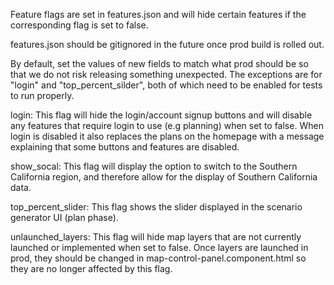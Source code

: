 Feature flags are set in features.json and will hide certain features if the corresponding flag is set to false. 

features.json should be gitignored in the future once prod build is rolled out.

By default, set the values of new fields to match what prod should be so that we do not risk releasing something unexpected.  The exceptions are for "login" and "top_percent_silder", both of which need to be enabled for tests to run properly.

login: This flag will hide the login/account signup buttons and will disable any features that require login to use (e.g planning) when set to false. When login is disabled it also replaces the plans on the homepage with a message explaining that some buttons and features are disabled.  

show_socal: This flag will display the option to switch to the Southern California region, and therefore allow for the display of Southern California data.

top_percent_slider: This flag shows the slider displayed in the scenario generator UI (plan phase).

unlaunched_layers: This flag will hide map layers that are not currently launched or implemented when set to false. Once layers are launched in prod, they should be changed in map-control-panel.component.html so they are no longer affected by this flag.

